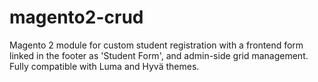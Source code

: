 # magento2-crud
Magento 2 module for custom student registration with a frontend form linked in the footer as 'Student Form', and admin-side grid management. Fully compatible with Luma and Hyvä themes.
